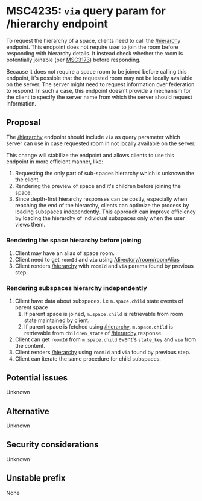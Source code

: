 # MSC4235: `via` query param for /hierarchy endpoint

To request the hierarchy of a space, clients need to call the
[/hierarchy](https://spec.matrix.org/v1.9/client-server-api/#get_matrixclientv1roomsroomidhierarchy) endpoint. This
endpoint does not require user to join the room before responding with hierarchy details. It instead check whether the
room is potentially joinable (per [MSC3173](https://github.com/matrix-org/matrix-spec-proposals/pull/3173)) before
responding.

Because it does not require a space room to be joined before calling this endpoint, it's possible that the requested
room may not be locally available on the server. The server might need to request information over federation to
respond. In such a case, this endpoint doesn't provide a mechanism for the client to specify the server name from which
the server should request information.

## Proposal

The [/hierarchy](https://spec.matrix.org/v1.9/client-server-api/#get_matrixclientv1roomsroomidhierarchy) endpoint should
include `via` as query parameter which server can use in case requested room in not locally available on the server.

This change will stabilize the endpoint and allows clients to use this endpoint in more efficient manner, like: 
1. Requesting the only part of sub-spaces hierarchy which is unknown the the client.
2. Rendering the preview of space and it's children before joining the space.
3. Since depth-first hierarchy responses can be costly, especially when reaching the end of the hierarchy, clients can
   optimize the process by loading subspaces independently. This approach can improve efficiency by loading the
   hierarchy of individual subspaces only when the user views them.


### Rendering the space hierarchy before joining
  1. Client may have an alias of space room.
  2. Client need to get `roomId` and `via` using [/directory/room/roomAlias](https://spec.matrix.org/v1.12/client-server-api/#get_matrixclientv3directoryroomroomalias)
  3. Client renders [/hierarchy](https://spec.matrix.org/v1.12/client-server-api/#get_matrixclientv1roomsroomidhierarchy) with `roomId` and `via` params found by previous step.

### Rendering subspaces hierarchy independently
  1. Client have data about subspaces. i.e `m.space.child` state events of parent space
     1. If parent space is joined, `m.space.child` is retrievable from room state maintained by client.
     2. If parent space is fetched using [/hierarchy](https://spec.matrix.org/v1.12/client-server-api/#get_matrixclientv1roomsroomidhierarchy), `m.space.child` is
        retrievable from `children_state` of [/hierarchy](https://spec.matrix.org/v1.12/client-server-api/#get_matrixclientv1roomsroomidhierarchy) response.
  2. Client can get `roomId` from `m.space.child` event's `state_key` and `via` from the content.
  3. Client renders [/hierarchy](https://spec.matrix.org/v1.12/client-server-api/#get_matrixclientv1roomsroomidhierarchy) using `roomId` and `via` found by previous step.
  4. Client can iterate the same procedure for child subspaces.


## Potential issues
Unknown

## Alternative
Unknown

## Security considerations
Unknown

## Unstable prefix
None
